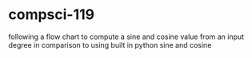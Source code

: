 # compsci-119
following a flow chart to compute a sine and cosine value from an input degree in comparison to using built in python sine and cosine

